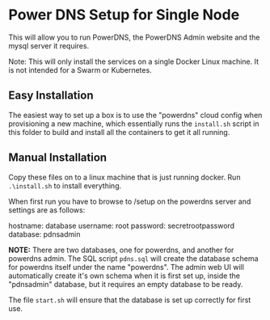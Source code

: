 # Power DNS Setup for Single Node

This will allow you to run PowerDNS, the PowerDNS Admin website and the mysql server it requires.

Note: This will only install the services on a single Docker Linux machine. It is not intended for a Swarm or Kubernetes.

## Easy Installation

The easiest way to set up a box is to use the "powerdns" cloud config when provisioning a new machine, which essentially runs the `install.sh` script in this folder to build and install all the containers to get it all running.

## Manual Installation

Copy these files on to a linux machine that is just running docker. Run `.\install.sh` to install everything.

When first run you have to browse to /setup on the powerdns server and settings are as follows:

hostname: database
username: root
password: secretrootpassword
database: pdnsadmin

**NOTE:** There are two databases, one for powerdns, and another for powerdns admin. The SQL script `pdns.sql` will create the database schema for powerdns itself under the name "powerdns". The admin web UI will automatically create it's own schema when it is first set up, inside the "pdnsadmin" database, but it requires an empty database to be ready.

The file `start.sh` will ensure that the database is set up correctly for first use.
